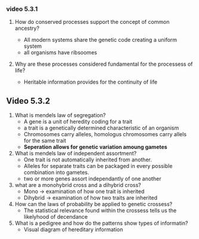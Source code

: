 

### video 5.3.1
1. How do conserved processes support the concept of common ancestry?
	- All modern systems share the genetic code creating a uniform system
	- all organisms have ribsoomes 

2. Why are these processes considered  fundamental for the processess of  life? 
	- Heritable information provides for the continuity of life 

## Video 5.3.2
1. What is mendels law of segregation?
	- A gene is a unit of heredity coding for a trait
	- a trait is a genetically determined characteristic of an organism
	- Chromosomes carry alleles, homologus chromosomes carry allels for the same trait
	- **Seperation allows for genetic variation amoung gametes**
2. What is mendels law of independent assortment?
	- One trait is not automatically inherited from another.
	- Alleles for separate traits can be packaged in every possible combination into gametes.
	- two  or more genes assort independantly of one another
3. what are a monohybrid cross and a dihybrid cross?
	- Mono $\to$ examination of how one trait is inherited
	- Dihybrid $\to$ examination of how two traits are inherited
4. How can the laws of probability be applied to genetic crossess?
	- The statistical relevance found within the crossess tells us the likelyhood of decendance
5. What is a pedigree and how  do the patterns show types of informatin?
	- Visual diagram of hereditary information